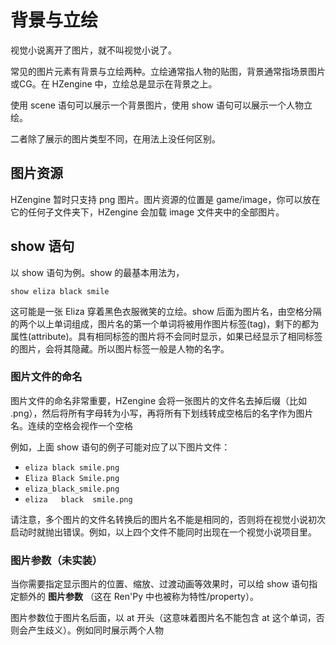 # 背景与立绘

视觉小说离开了图片，就不叫视觉小说了。

常见的图片元素有背景与立绘两种。立绘通常指人物的贴图，背景通常指场景图片或CG。在 HZengine 中，立绘总是显示在背景之上。

使用 scene 语句可以展示一个背景图片，使用 show 语句可以展示一个人物立绘。

二者除了展示的图片类型不同，在用法上没任何区别。

## 图片资源

HZengine 暂时只支持 png 图片。图片资源的位置是 game/image，你可以放在它的任何子文件夹下，HZengine 会加载 image 文件夹中的全部图片。

## show 语句

以 show 语句为例。show 的最基本用法为，

```renpy
show eliza black smile
```

这可能是一张 Eliza 穿着黑色衣服微笑的立绘。show 后面为图片名，由空格分隔的两个以上单词组成，图片名的第一个单词将被用作图片标签(tag)，剩下的都为属性(attribute)。具有相同标签的图片将不会同时显示，如果已经显示了相同标签的图片，会将其隐藏。所以图片标签一般是人物的名字。

### 图片文件的命名

图片文件的命名非常重要，HZengine 会将一张图片的文件名去掉后缀（比如 .png），然后将所有字母转为小写，再将所有下划线转成空格后的名字作为图片名。连续的空格会视作一个空格

例如，上面 show 语句的例子可能对应了以下图片文件：

* `eliza black smile.png`
* `Eliza Black Smile.png`
* `eliza_black_smile.png`
* `eliza   black  smile.png`

请注意，多个图片的文件名转换后的图片名不能是相同的，否则将在视觉小说初次启动时就抛出错误。例如，以上四个文件不能同时出现在一个视觉小说项目里。

### 图片参数（未实装）

当你需要指定显示图片的位置、缩放、过渡动画等效果时，可以给 show 语句指定额外的 **图片参数** （这在 Ren'Py 中也被称为特性/property）。

图片参数位于图片名后面，以 at 开头（这意味着图片名不能包含 at 这个单词，否则会产生歧义）。例如同时展示两个人物
